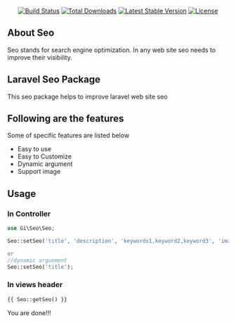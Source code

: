 <p align="center">
<a href="https://travis-ci.org/laravel/framework"><img src="https://travis-ci.org/laravel/framework.svg" alt="Build Status"></a>
<a href="https://packagist.org/packages/laravel/framework"><img src="https://img.shields.io/packagist/dt/laravel/framework" alt="Total Downloads"></a>
<a href="https://packagist.org/packages/laravel/framework"><img src="https://img.shields.io/packagist/v/laravel/framework" alt="Latest Stable Version"></a>
<a href="https://packagist.org/packages/laravel/framework"><img src="https://img.shields.io/packagist/l/laravel/framework" alt="License"></a>
</p>

## About Seo

Seo stands for search engine optimization. In any web site seo needs to improve their visibility.

## Laravel Seo Package

This seo package helps to improve laravel web site seo

## Following are the features

Some of specific features are listed below

-   Easy to use
-   Easy to Customize
-   Dynamic argument
-   Support image

## Usage

### In Controller

```php
use Gi\Seo\Seo;

Seo::setSeo('title', 'description', 'keywords1,keyword2,keyword3', 'image-full-url');

or
//dynamic arguement
Seo::setSeo('title');


```

### In views header

```php
{{ Seo::getSeo() }}
```

You are done!!!
